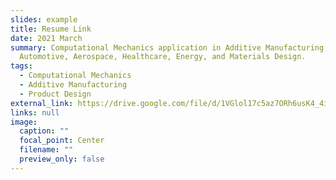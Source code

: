 ```yaml
---
slides: example
title: Resume Link
date: 2021 March
summary: Computational Mechanics application in Additive Manufacturing,
  Automotive, Aerospace, Healthcare, Energy, and Materials Design.
tags:
  - Computational Mechanics
  - Additive Manufacturing
  - Product Design
external_link: https://drive.google.com/file/d/1VGlol17c5az7ORh6usK4_4iNLY5BvknI/view?usp=sharing
links: null
image:
  caption: ""
  focal_point: Center
  filename: ""
  preview_only: false
---
```

